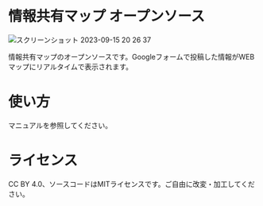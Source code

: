 # 情報共有マップ オープンソース
![スクリーンショット 2023-09-15 20 26 37](https://github.com/linkevery2s/share_information_map/assets/23306970/0e8343fd-3411-43eb-b1f3-5a4ad1ff745c)

情報共有マップのオープンソースです。Googleフォームで投稿した情報がWEBマップにリアルタイムで表示されます。

# 使い方
マニュアルを参照してください。

# ライセンス
CC BY 4.0、ソースコードはMITライセンスです。ご自由に改変・加工してください。
